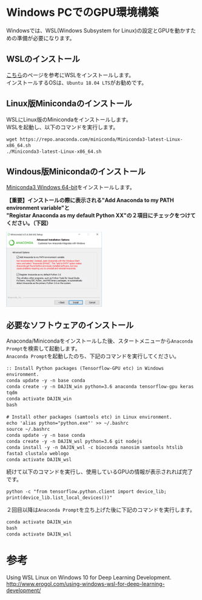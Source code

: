# Windows PCでのGPU環境構築
Windowsでは、WSL(Windows Subsystem for Linux)の設定とGPUを動かすための準備が必要になります。  

## WSLのインストール
[こちら](https://docs.microsoft.com/ja-jp/windows/wsl/install-win10)のページを参考にWSLをインストールします。  
インストールするOSは、`Ubuntu 18.04 LTS`がお勧めです。  

## Linux版Minicondaのインストール
WSLにLinux版のMinicondaをインストールします。  
WSLを起動し、以下のコマンドを実行します。
```
wget https://repo.anaconda.com/miniconda/Miniconda3-latest-Linux-x86_64.sh
./Miniconda3-latest-Linux-x86_64.sh
```

## Windous版Minicondaのインストール
[Miniconda3 Windows 64-bit](https://docs.conda.io/en/latest/miniconda.html#windows-installers)をインストールします。  

**【重要】インストールの際に表示される"Add Anaconda to my PATH environment variable"と  
"Registar Anaconda as my default Python XX"の２項目にチェックをつけてください。（下図）**  


<img src="https://github.com/akikuno/DAJIN/blob/master/misc/images/anaconda-install.png" width="50%">  

## 必要なソフトウェアのインストール
Anaconda/Minicondaをインストールした後、スタートメニューから`Anaconda Prompt`を検索して起動します。  
`Anaconda Prompt`を起動したのち、下記のコマンドを実行してください。  
```
:: Install Python packages (Tensorflow-GPU etc) in Windows environment.
conda update -y -n base conda
conda create -y -n DAJIN_win python=3.6 anaconda tensorflow-gpu keras tqdm
conda activate DAJIN_win
bash

# Install other packages (samtools etc) in Linux environment.
echo 'alias python="python.exe"' >> ~/.bashrc
source ~/.bashrc
conda update -y -n base conda
conda create -y -n DAJIN_wsl python=3.6 git nodejs
conda install -y -n DAJIN_wsl -c bioconda nanosim samtools htslib fasta3 clustalo weblogo
conda activate DAJIN_wsl
```

続けて以下のコマンドを実行し、使用しているGPUの情報が表示されれば完了です。  
```
python -c "from tensorflow.python.client import device_lib; 
print(device_lib.list_local_devices())"
```

２回目以降は`Anaconda Prompt`を立ち上げた後に下記のコマンドを実行します。  
```
conda activate DAJIN_win
bash
conda activate DAJIN_wsl
```

# 参考
Using WSL Linux on Windows 10 for Deep Learning Development.  
http://www.erogol.com/using-windows-wsl-for-deep-learning-development/  
